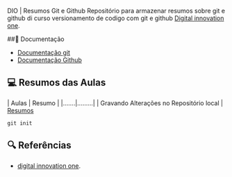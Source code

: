 
DIO | Resumos Git e Github
Repositório para armazenar resumos sobre git e github di curso versionamento de codigo com git e github  [Digital innovation one](https://www.dio.me/).

##📘 Documentação
- [Documentação git](https://git-scm.com/doc)
- [Documentação Github](https://docs.github.com/)

## 💻 Resumos das Aulas

| Aulas | Resumo |
|.......|.........|
| Gravando Alterações no Repositório local | [Resumos]()

```
git init
```
## 🔍 Referências
- [digital innovation one]().
